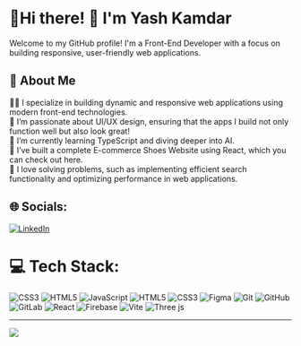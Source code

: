 # 💫Hi there! 👋 I'm Yash Kamdar
Welcome to my GitHub profile! I'm a Front-End Developer with a focus on building responsive, user-friendly web applications.<br>
## 🚀 About Me
👨‍💻 I specialize in building dynamic and responsive web applications using modern front-end technologies.<br>🎨 I’m passionate about UI/UX design, ensuring that the apps I build not only function well but also look great!<br>🌱 I’m currently learning TypeScript and diving deeper into AI.<br>👟 I’ve built a complete E-commerce Shoes Website using React, which you can check out here.<br>🔎 I love solving problems, such as implementing efficient search functionality and optimizing performance in web applications.


## 🌐 Socials:
[![LinkedIn](https://img.shields.io/badge/LinkedIn-%230077B5.svg?logo=linkedin&logoColor=white)](https://linkedin.com/in/yash-kamdar-0ab3aa2a5) 

# 💻 Tech Stack:
![CSS3](https://img.shields.io/badge/css3-%231572B6.svg?style=for-the-badge&logo=css3&logoColor=white) ![HTML5](https://img.shields.io/badge/html5-%23E34F26.svg?style=for-the-badge&logo=html5&logoColor=white) ![JavaScript](https://img.shields.io/badge/javascript-%23323330.svg?style=for-the-badge&logo=javascript&logoColor=%23F7DF1E) ![HTML5](https://img.shields.io/badge/html5-%23E34F26.svg?style=for-the-badge&logo=html5&logoColor=white) ![CSS3](https://img.shields.io/badge/css3-%231572B6.svg?style=for-the-badge&logo=css3&logoColor=white) ![Figma](https://img.shields.io/badge/figma-%23F24E1E.svg?style=for-the-badge&logo=figma&logoColor=white) ![Git](https://img.shields.io/badge/git-%23F05033.svg?style=for-the-badge&logo=git&logoColor=white) ![GitHub](https://img.shields.io/badge/github-%23121011.svg?style=for-the-badge&logo=github&logoColor=white) ![GitLab](https://img.shields.io/badge/gitlab-%23181717.svg?style=for-the-badge&logo=gitlab&logoColor=white) ![React](https://img.shields.io/badge/react-%2320232a.svg?style=for-the-badge&logo=react&logoColor=%2361DAFB) ![Firebase](https://img.shields.io/badge/firebase-%23039BE5.svg?style=for-the-badge&logo=firebase) ![Vite](https://img.shields.io/badge/vite-%23646CFF.svg?style=for-the-badge&logo=vite&logoColor=white) ![Three js](https://img.shields.io/badge/threejs-black?style=for-the-badge&logo=three.js&logoColor=white)



---
[![](https://visitcount.itsvg.in/api?id=yashkamdar-YK&icon=0&color=0)](https://visitcount.itsvg.in)

<!-- Proudly created with GPRM ( https://gprm.itsvg.in ) -->
